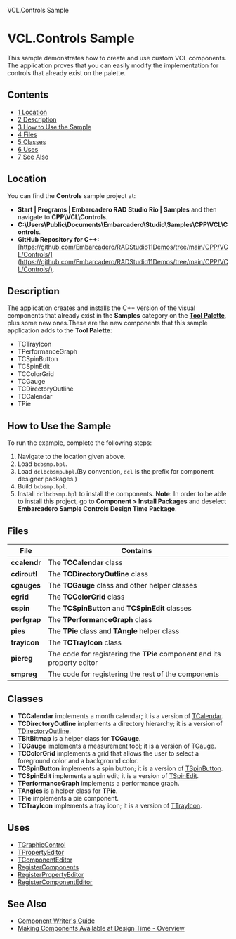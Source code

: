 VCL.Controls Sample[]()
# VCL.Controls Sample 


This sample demonstrates how to create and use custom VCL components. The application proves that you can easily modify the implementation for controls that already exist on the palette.
## Contents



* [1 Location](#Location)
* [2 Description](#Description)
* [3 How to Use the Sample](#How_to_Use_the_Sample)
* [4 Files](#Files)
* [5 Classes](#Classes)
* [6 Uses](#Uses)
* [7 See Also](#See_Also)


## Location 

You can find the **Controls** sample project at:
* **Start | Programs | Embarcadero RAD Studio Rio | Samples** and then navigate to **CPP\VCL\Controls**.
* **C:\Users\Public\Documents\Embarcadero\Studio\\Samples\CPP\VCL\Controls**.
* **GitHub Repository for C++:**[https://github.com/Embarcadero/RADStudio11Demos/tree/main/CPP/VCL/Controls/](https://github.com/Embarcadero/RADStudio11Demos/tree/main/CPP/VCL/Controls/).

## Description 

The application creates and installs the C++ version of the visual components that already exist in the **Samples** category on the **[Tool Palette](http://docwiki.embarcadero.com/RADStudio/en/Tool_Palette)**, plus some new ones.These are the new components that this sample application adds to the **Tool Palette**:

*  TCTrayIcon
*  TPerformanceGraph
*  TCSpinButton
*  TCSpinEdit
*  TCColorGrid
*  TCGauge
*  TCDirectoryOutline
*  TCCalendar
*  TPie

## How to Use the Sample 

To run the example, complete the following steps:
1.  Navigate to the location given above.
2.  Load `bcbsmp.bpl`.
3.  Load `dclbcbsmp.bpl`.(By convention, `dcl` is the prefix for component designer packages.)
4.  Build `bcbsmp.bpl`.
5.  Install `dclbcbsmp.bpl` to install the components.
**Note**: In order to be able to install this project, go to **Component > Install Packages** and deselect **Embarcadero Sample Controls Design Time Package**.
## Files 



|**File**    |**Contains**                                                           |
|------------|-----------------------------------------------------------------------|
|**ccalendr**|The **TCCalendar** class                                               |
|**cdiroutl**|The **TCDirectoryOutline** class                                       |
|**cgauges** |The **TCGauge** class and other helper classes                         |
|**cgrid**   |The **TCColorGrid** class                                              |
|**cspin**   |The **TCSpinButton** and **TCSpinEdit** classes                        |
|**perfgrap**|The **TPerformanceGraph** class                                        |
|**pies**    |The **TPie** class and **TAngle** helper class                         |
|**trayicon**|The **TCTrayIcon** class                                               |
|**piereg**  |The code for registering the **TPie** component and its property editor|
|**smpreg**  |The code for registering the rest of the components                    |


## Classes 


* **TCCalendar** implements a month calendar; it is a version of [TCalendar](http://docwiki.embarcadero.com/Libraries/en/Vcl.Samples.Calendar.TCalendar).
* **TCDirectoryOutline** implements a directory hierarchy; it is a version of [TDirectoryOutline](http://docwiki.embarcadero.com/Libraries/en/Vcl.Samples.DirOutln.TDirectoryOutline).
* **TBltBitmap** is a helper class for **TCGauge**.
* **TCGauge** implements a measurement tool; it is a version of [TGauge](http://docwiki.embarcadero.com/Libraries/en/Vcl.Samples.Gauges.TGauge).
* **TCColorGrid** implements a grid that allows the user to select a foreground color and a background color.
* **TCSpinButton** implements a spin button; it is a version of [TSpinButton](http://docwiki.embarcadero.com/Libraries/en/Vcl.Samples.Spin.TSpinButton).
* **TCSpinEdit** implements a spin edit; it is a version of [TSpinEdit](http://docwiki.embarcadero.com/Libraries/en/Vcl.Samples.Spin.TSpinEdit).
* **TPerformanceGraph** implements a performance graph.
* **TAngles** is a helper class for **TPie**.
* **TPie** implements a pie component.
* **TCTrayIcon** implements a tray icon; it is a version of [TTrayIcon](http://docwiki.embarcadero.com/Libraries/en/Vcl.ExtCtrls.TTrayIcon).

## Uses 


* [TGraphicControl](http://docwiki.embarcadero.com/Libraries/en/Vcl.Controls.TGraphicControl)
* [TPropertyEditor](http://docwiki.embarcadero.com/Libraries/en/DesignEditors.TPropertyEditor)
* [TComponentEditor](http://docwiki.embarcadero.com/Libraries/en/DesignEditors.TComponentEditor)
* [RegisterComponents](http://docwiki.embarcadero.com/Libraries/en/System.Classes.RegisterComponents)
* [RegisterPropertyEditor](http://docwiki.embarcadero.com/Libraries/en/DesignIntf.RegisterPropertyEditor)
* [RegisterComponentEditor](http://docwiki.embarcadero.com/Libraries/en/DesignIntf.RegisterComponentEditor)

## See Also 


* [Component Writer's Guide](http://docwiki.embarcadero.com/RADStudio/en/Component_Writer%27s_Guide_Index)
* [Making Components Available at Design Time - Overview](http://docwiki.embarcadero.com/RADStudio/en/Making_Components_Available_at_Design_Time_-_Overview)





